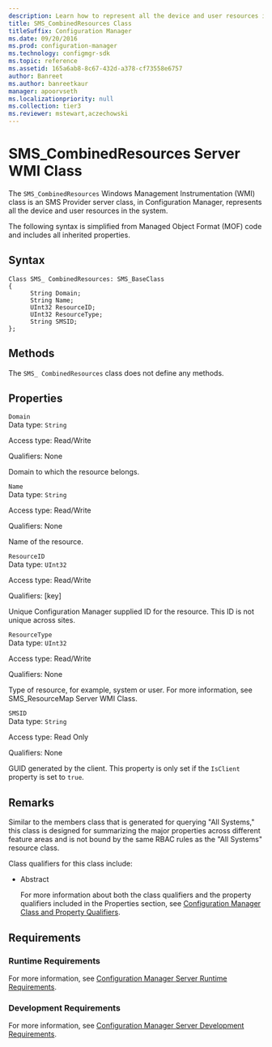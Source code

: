 ```yaml
---
description: Learn how to represent all the device and user resources in the system within Configuration Manager using SMS_CombinedResources.
title: SMS_CombinedResources Class
titleSuffix: Configuration Manager
ms.date: 09/20/2016
ms.prod: configuration-manager
ms.technology: configmgr-sdk
ms.topic: reference
ms.assetid: 165a6ab8-8c67-432d-a378-cf73558e6757
author: Banreet
ms.author: banreetkaur
manager: apoorvseth
ms.localizationpriority: null
ms.collection: tier3
ms.reviewer: mstewart,aczechowski
---
```

# SMS_CombinedResources Server WMI Class
The `SMS_CombinedResources` Windows Management Instrumentation (WMI) class is an SMS Provider server class, in Configuration Manager, represents all the device and user resources in the system.  

 The following syntax is simplified from Managed Object Format (MOF) code and includes all inherited properties.  

## Syntax  

```  
Class SMS_ CombinedResources: SMS_BaseClass  
{  
      String Domain;  
      String Name;  
      UInt32 ResourceID;  
      UInt32 ResourceType;  
      String SMSID;  
};  
```  

## Methods  
 The `SMS_ CombinedResources` class does not define any methods.  

## Properties  
 `Domain`  
 Data type: `String`  

 Access type: Read/Write  

 Qualifiers: None  

 Domain to which the resource belongs.  

 `Name`  
 Data type: `String`  

 Access type: Read/Write  

 Qualifiers: None  

 Name of the resource.  

 `ResourceID`  
 Data type: `UInt32`  

 Access type: Read/Write  

 Qualifiers: [key]  

 Unique Configuration Manager supplied ID for the resource. This ID is not unique across sites.  

 `ResourceType`  
 Data type: `UInt32`  

 Access type: Read/Write  

 Qualifiers: None  

 Type of resource, for example, system or user. For more information, see SMS_ResourceMap Server WMI Class.  

 `SMSID`  
 Data type: `String`  

 Access type: Read Only  

 Qualifiers: None  

 GUID generated by the client. This property is only set if the `IsClient` property is set to `true`.  

## Remarks  
 Similar to the members class that is generated for querying "All Systems," this class is designed for summarizing the major properties across different feature areas and is not bound by the same RBAC rules as the "All Systems" resource class.  

 Class qualifiers for this class include:  

- Abstract  

  For more information about both the class qualifiers and the property qualifiers included in the Properties section, see [Configuration Manager Class and Property Qualifiers](../../../../../develop/reference/misc/class-and-property-qualifiers.md).  

## Requirements  

### Runtime Requirements  
 For more information, see [Configuration Manager Server Runtime Requirements](../../../../../develop/core/reqs/server-runtime-requirements.md).  

### Development Requirements  
 For more information, see [Configuration Manager Server Development Requirements](../../../../../develop/core/reqs/server-development-requirements.md).  
